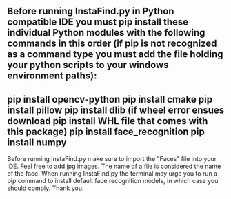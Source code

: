 Before running InstaFind.py in Python compatible IDE you must pip install these individual Python modules with the following commands in this order (if pip is not recognized as a command type you must add the file holding your python scripts to your windows environment paths):
-------
pip install opencv-python
pip install cmake
pip install pillow
pip install dlib (if wheel error ensues download pip install WHL file that comes with this package)
pip install face_recognition 
pip install numpy
--------
Before running InstaFind.py make sure to import the "Faces" file into your IDE. Feel free to add jpg images. The name of a file is considered the name of the face. 
When running InstaFind.py the terminal may urge you to run a pip command to install default face recognition models, in which case you should comply. 
Thank you.
